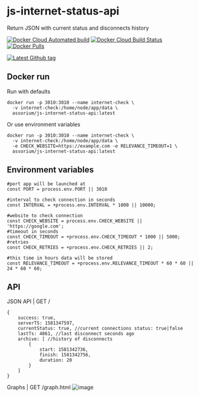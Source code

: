 # js-internet-status-api
Return JSON with current status and disconnects history

[![Docker Cloud Automated build](https://img.shields.io/docker/cloud/automated/assorium/js-internet-status-api?style=for-the-badge "Docker Cloud Automated build")](https://hub.docker.com/r/assorium/js-internet-status-api "Docker Cloud Automated build")
[![Docker Cloud Build Status](https://img.shields.io/docker/cloud/build/assorium/js-internet-status-api?style=for-the-badge "Docker Cloud Build Status")](https://hub.docker.com/r/assorium/js-internet-status-api "Docker Cloud Build Status")
[![Docker Pulls](https://img.shields.io/docker/pulls/assorium/js-internet-status-api?style=for-the-badge "Docker Pulls")](https://hub.docker.com/r/assorium/js-internet-status-api "Docker Pulls")  <br/>

[![Latest Github tag](https://img.shields.io/github/v/tag/mrspartak/js-internet-status-api?sort=date&style=for-the-badge "Latest Github tag")](https://github.com/mrspartak/js-internet-status-api/releases "Latest Github tag")

## Docker run
Run with defaults
```
docker run -p 3010:3010 --name internet-check \
  -v internet-check:/home/node/app/data \
  assorium/js-internet-status-api:latest
```
Or use environment variables
```
docker run -p 3010:3010 --name internet-check \
  -v internet-check:/home/node/app/data \
  -e CHECK_WEBSITE=https://example.com -e RELEVANCE_TIMEOUT=1 \
  assorium/js-internet-status-api:latest
```

## Environment variables

    #port app will be launched at
    const PORT = process.env.PORT || 3010
    
    #interval to check connection in seconds
    const INTERVAL = +process.env.INTERVAL * 1000 || 10000;
    
    #website to check connection
    const CHECK_WEBSITE = process.env.CHECK_WEBSITE || 'https://google.com';
    #timeout in seconds
    const CHECK_TIMEOUT = +process.env.CHECK_TIMEOUT * 1000 || 5000;
    #retries
    const CHECK_RETRIES = +process.env.CHECK_RETRIES || 2;
    
    #this time in hours data will be stored
    const RELEVANCE_TIMEOUT = +process.env.RELEVANCE_TIMEOUT * 60 * 60 || 24 * 60 * 60;

## API

JSON API | GET /
```
{
	success: true,
	serverTS: 1581347597,
	currentStatus: true, //current connections status: true|false
	lastTs: 4861, //last disconnect seconds ago
	archive: [ //history of disconnects
		{
			start: 1581342736,
			finish: 1581342756,
			duration: 20
		}
	]
}
```

Graphs | GET /graph.html
![image](https://user-images.githubusercontent.com/993910/74189670-e6722380-4c61-11ea-9b8e-c8860138f95c.png)
